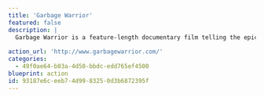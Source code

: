 ```yaml
---
title: 'Garbage Warrior'
featured: false
description: |
  Garbage Warrior is a feature-length documentary film telling the epic story of maverick architect Michael Reynolds, his crew of renegade house builders from New Mexico, and their fight to introduce radically different ways of living. Imagine a home that heats itself, that provides its own water, hat grows its own food. Imagine that it needs no expensive technology, that it recycles its own waste, that it has its own power source. And now imagine that it can be built anywhere, by anyone, out of the things society throws away. Thirty years ago, architect Michael Reynolds imagined just such a home - then set out to build it. Reynolds believes that in an age of ecological instability and impending natural disaster, his buildings can - and will - change the way we live.
  
action_url: 'http://www.garbagewarrior.com/'
categories:
  - 49f0ae64-b03a-4d50-bbdc-edd765ef4500
blueprint: action
id: 93187e6c-eeb7-4d99-8325-0d3b6872395f
---
```

